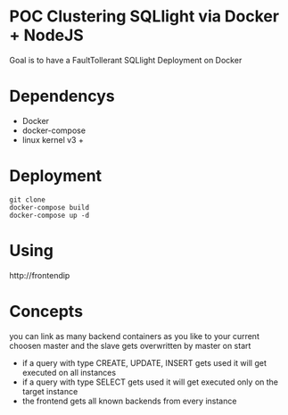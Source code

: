 # POC Clustering SQLlight via Docker + NodeJS

Goal is to have a FaultTollerant SQLlight Deployment on Docker



# Dependencys
- Docker
- docker-compose
- linux kernel v3 +

# Deployment
```
git clone
docker-compose build
docker-compose up -d
```
# Using
http://frontendip

# Concepts
you can link as many backend containers as you like to your current choosen master and the slave gets overwritten by master on start
- if a query with type CREATE, UPDATE, INSERT gets used it will get executed on all instances
- if a query with type SELECT gets used it will get executed only on the target instance
- the frontend gets all known backends from every instance
